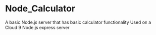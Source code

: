 # Node_Calculator
A basic Node.js server that has basic calculator functionality
Used on a Cloud 9 Node.js express server
